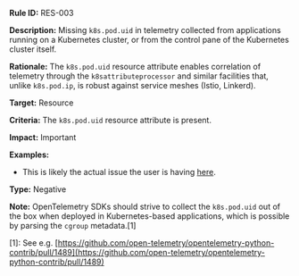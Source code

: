 **Rule ID:** RES-003

**Description:** Missing `k8s.pod.uid` in telemetry collected from applications running on a Kubernetes cluster, or from the control pane of the Kubernetes cluster itself.

**Rationale:** The `k8s.pod.uid` resource attribute enables correlation of telemetry through the `k8sattributeprocessor` and similar facilities that, unlike `k8s.pod.ip`, is robust against service meshes (Istio, Linkerd).

**Target:** Resource

**Criteria:** The `k8s.pod.uid` resource attribute is present. 

**Impact:** Important

**Examples:**

* This is likely the actual issue the user is having [here](https://github.com/open-telemetry/opentelemetry-collector-contrib/issues/29630).

**Type:** Negative

**Note:** OpenTelemetry SDKs should strive to collect the `k8s.pod.uid` out of the box when deployed in Kubernetes-based applications, which is possible by parsing the `cgroup` metadata.[1]

[1]:  See e.g. [https://github.com/open-telemetry/opentelemetry-python-contrib/pull/1489](https://github.com/open-telemetry/opentelemetry-python-contrib/pull/1489)
